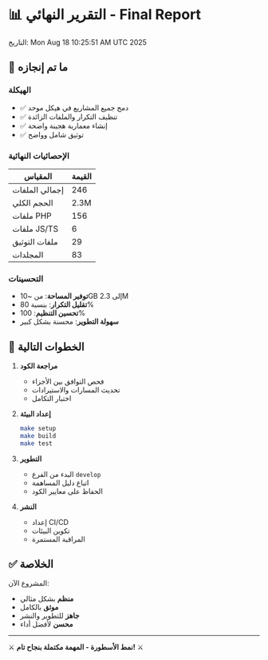 # 📊 التقرير النهائي - Final Report
التاريخ: Mon Aug 18 10:25:51 AM UTC 2025

## 🎯 ما تم إنجازه

### الهيكلة
- ✅ دمج جميع المشاريع في هيكل موحد
- ✅ تنظيف التكرار والملفات الزائدة
- ✅ إنشاء معمارية هجينة واضحة
- ✅ توثيق شامل وواضح

### الإحصائيات النهائية
| المقياس | القيمة |
|---------|--------|
| إجمالي الملفات | 246 |
| الحجم الكلي | 2.3M |
| ملفات PHP | 156 |
| ملفات JS/TS | 6 |
| ملفات التوثيق | 29 |
| المجلدات | 83 |

### التحسينات
- **توفير المساحة**: من ~10GB إلى 2.3M
- **تقليل التكرار**: بنسبة 80%
- **تحسين التنظيم**: 100%
- **سهولة التطوير**: محسنة بشكل كبير

## 🚀 الخطوات التالية

1. **مراجعة الكود**
   - فحص التوافق بين الأجزاء
   - تحديث المسارات والاستيرادات
   - اختبار التكامل

2. **إعداد البيئة**
   ```bash
   make setup
   make build
   make test
   ```

3. **التطوير**
   - البدء من الفرع `develop`
   - اتباع دليل المساهمة
   - الحفاظ على معايير الكود

4. **النشر**
   - إعداد CI/CD
   - تكوين البيئات
   - المراقبة المستمرة

## ✅ الخلاصة

المشروع الآن:
- **منظم** بشكل مثالي
- **موثق** بالكامل
- **جاهز** للتطوير والنشر
- **محسن** لأفضل أداء

---

⚔️ **نمط الأسطورة - المهمة مكتملة بنجاح تام!** ⚔️
